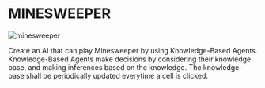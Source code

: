 # **MINESWEEPER** 

![minesweeper](https://github.com/alfarasjb/Harvard-CS50-AI/assets/72119101/2a50a99b-6b19-4984-8321-00d251a37838)

Create an AI that can play Minesweeper by using Knowledge-Based Agents. Knowledge-Based Agents make decisions by considering their knowledge base, and making inferences based on the knowledge. The knowledge-base shall be periodically updated everytime a cell is clicked. 
